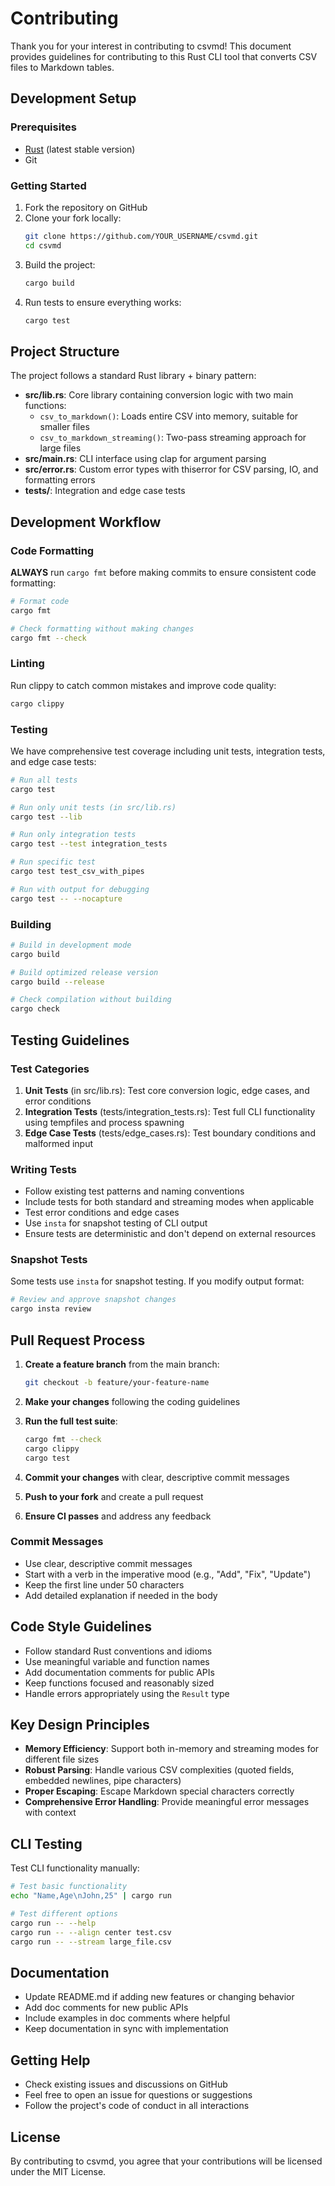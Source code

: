 # Contributing

Thank you for your interest in contributing to csvmd! This document provides guidelines for contributing to this Rust CLI tool that converts CSV files to Markdown tables.

## Development Setup

### Prerequisites

- [Rust](https://www.rust-lang.org/tools/install) (latest stable version)
- Git

### Getting Started

1. Fork the repository on GitHub
2. Clone your fork locally:
   ```bash
   git clone https://github.com/YOUR_USERNAME/csvmd.git
   cd csvmd
   ```
3. Build the project:
   ```bash
   cargo build
   ```
4. Run tests to ensure everything works:
   ```bash
   cargo test
   ```

## Project Structure

The project follows a standard Rust library + binary pattern:

- **src/lib.rs**: Core library containing conversion logic with two main functions:
  - `csv_to_markdown()`: Loads entire CSV into memory, suitable for smaller files
  - `csv_to_markdown_streaming()`: Two-pass streaming approach for large files
- **src/main.rs**: CLI interface using clap for argument parsing
- **src/error.rs**: Custom error types with thiserror for CSV parsing, IO, and formatting errors
- **tests/**: Integration and edge case tests

## Development Workflow

### Code Formatting

**ALWAYS** run `cargo fmt` before making commits to ensure consistent code formatting:

```bash
# Format code
cargo fmt

# Check formatting without making changes
cargo fmt --check
```

### Linting

Run clippy to catch common mistakes and improve code quality:

```bash
cargo clippy
```

### Testing

We have comprehensive test coverage including unit tests, integration tests, and edge case tests:

```bash
# Run all tests
cargo test

# Run only unit tests (in src/lib.rs)
cargo test --lib

# Run only integration tests
cargo test --test integration_tests

# Run specific test
cargo test test_csv_with_pipes

# Run with output for debugging
cargo test -- --nocapture
```

### Building

```bash
# Build in development mode
cargo build

# Build optimized release version
cargo build --release

# Check compilation without building
cargo check
```

## Testing Guidelines

### Test Categories

1. **Unit Tests** (in src/lib.rs): Test core conversion logic, edge cases, and error conditions
2. **Integration Tests** (tests/integration_tests.rs): Test full CLI functionality using tempfiles and process spawning
3. **Edge Case Tests** (tests/edge_cases.rs): Test boundary conditions and malformed input

### Writing Tests

- Follow existing test patterns and naming conventions
- Include tests for both standard and streaming modes when applicable
- Test error conditions and edge cases
- Use `insta` for snapshot testing of CLI output
- Ensure tests are deterministic and don't depend on external resources

### Snapshot Tests

Some tests use `insta` for snapshot testing. If you modify output format:

```bash
# Review and approve snapshot changes
cargo insta review
```

## Pull Request Process

1. **Create a feature branch** from the main branch:
   ```bash
   git checkout -b feature/your-feature-name
   ```

2. **Make your changes** following the coding guidelines

3. **Run the full test suite**:
   ```bash
   cargo fmt --check
   cargo clippy
   cargo test
   ```

4. **Commit your changes** with clear, descriptive commit messages

5. **Push to your fork** and create a pull request

6. **Ensure CI passes** and address any feedback

### Commit Messages

- Use clear, descriptive commit messages
- Start with a verb in the imperative mood (e.g., "Add", "Fix", "Update")
- Keep the first line under 50 characters
- Add detailed explanation if needed in the body

## Code Style Guidelines

- Follow standard Rust conventions and idioms
- Use meaningful variable and function names
- Add documentation comments for public APIs
- Keep functions focused and reasonably sized
- Handle errors appropriately using the `Result` type

## Key Design Principles

- **Memory Efficiency**: Support both in-memory and streaming modes for different file sizes
- **Robust Parsing**: Handle various CSV complexities (quoted fields, embedded newlines, pipe characters)
- **Proper Escaping**: Escape Markdown special characters correctly
- **Comprehensive Error Handling**: Provide meaningful error messages with context

## CLI Testing

Test CLI functionality manually:

```bash
# Test basic functionality
echo "Name,Age\nJohn,25" | cargo run

# Test different options
cargo run -- --help
cargo run -- --align center test.csv
cargo run -- --stream large_file.csv
```

## Documentation

- Update README.md if adding new features or changing behavior
- Add doc comments for new public APIs
- Include examples in doc comments where helpful
- Keep documentation in sync with implementation

## Getting Help

- Check existing issues and discussions on GitHub
- Feel free to open an issue for questions or suggestions
- Follow the project's code of conduct in all interactions

## License

By contributing to csvmd, you agree that your contributions will be licensed under the MIT License.

